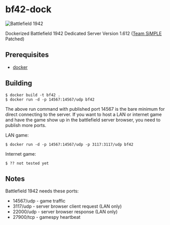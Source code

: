 
# bf42-dock


![Battlefield 1942](https://raw.githubusercontent.com/insanity54/bf42-dock/master/bf1942_logo.jpg)


Dockerized Battlefield 1942 Dedicated Server Version 1.612 ([Team SiMPLE](https://team-simple.org/) Patched)


## Prerequisites


* [docker](https://docker.com/)


## Building


    $ docker build -t bf42 .
    $ docker run -d -p 14567:14567/udp bf42
    
The above run command with published port 14567 is the bare minimum for direct connecting to the server. If you want to host a LAN or internet game and have the game show up in the battlefield server browser, you need to publish more ports.

LAN game:

    $ docker run -d -p 14567:14567/udp -p 3117:3117/udp bf42
    
Internet game:

    $ ?? not tested yet


## Notes


Battlefield 1942 needs these ports:

* 14567/udp - game traffic
* 3117/udp  - server browser client request (LAN only)
* 22000/udp - server browser response (LAN only)
* 27900/tcp - gamespy heartbeat

